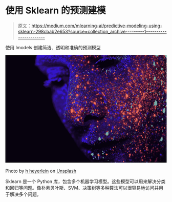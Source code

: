 # 使用 Sklearn 的预测建模

> 原文：<https://medium.com/mlearning-ai/predictive-modeling-using-sklearn-298cbab2e653?source=collection_archive---------1----------------------->

使用 Imodels 创建简洁、透明和准确的预测模型

![](img/fbe5b547c39a58d46f662ca2f5514906.png)

Photo by [h heyerlein](https://unsplash.com/@heyerlein?utm_source=medium&utm_medium=referral) on [Unsplash](https://unsplash.com?utm_source=medium&utm_medium=referral)

Sklearn 是一个 Python 库，包含多个机器学习模型。这些模型可以用来解决分类和回归等问题。像朴素贝叶斯、SVM、决策树等多种算法可以很容易地访问并用于解决多个问题。
